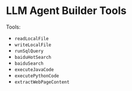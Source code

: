 # LLM Agent Builder Tools

Tools:

* `readLocalFile`
* `writeLocalFile`
* `runSqlQuery`
* `baiduHotSearch`
* `baiduSearch`
* `executeJavaCode`
* `executePythonCode`
* `extractWebPageContent`
